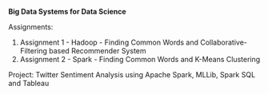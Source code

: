 **Big Data Systems for Data Science**  

Assignments:  

1. Assignment 1 - Hadoop - Finding Common Words and Collaborative-Filtering based Recommender System
2. Assignment 2 - Spark - Finding Common Words and K-Means Clustering

Project: Twitter Sentiment Analysis using Apache Spark, MLLib, Spark SQL and Tableau  
